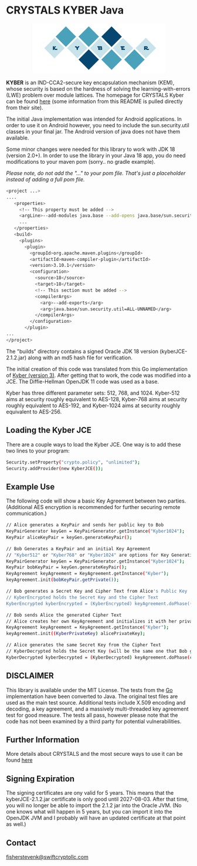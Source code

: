 
# CRYSTALS KYBER Java

<p align="center">
  <img src="./kyber.png"/>
</p>

**KYBER** is an IND-CCA2-secure key encapsulation mechanism (KEM), whose security is based on the hardness of solving the learning-with-errors (LWE) problem over module lattices.  The homepage for CRYSTALS Kyber can be found [here](https://pq-crystals.org/kyber/index.shtml) (some information from this README is pulled directly from their site).

The initial Java implementation was intended for Android applications. In order to use it on Android however, you need to include the sun.security.util classes in your final jar.  The Android version of java does not have them available.

Some minor changes were needed for this library to work with JDK 18 (version 2.0+).  In order to use the library in your Java 18 app, you do need modifications to your maven pom (sorry.. no gradle example).

*Please note, do not add the "..." to your pom file.  That's just a placeholder instead of adding a full pom file.*

```bash
<project ...>
....
   <properties>
     <!-- This property must be added -->
     <argLine>--add-modules java.base --add-opens java.base/sun.security.util=ALL-UNNAMED</argLine>
     ...
   </properties>
   <build>
     <plugins>
       <plugin>
         <groupId>org.apache.maven.plugins</groupId>
         <artifactId>maven-compiler-plugin</artifactId>
         <version>3.10.1</version>
         <configuration>
           <source>18</source>
           <target>18</target>
           <!-- This section must be added -->
           <compilerArgs>
             <arg>--add-exports</arg>
             <arg>java.base/sun.security.util=ALL-UNNAMED</arg>
           </compilerArgs>
         </configuration>
       </plugin>
...
</project>
```

The "builds" directory contains a signed Oracle JDK 18 version (kyberJCE-2.1.2.jar) along with an md5 hash file for verification.

The initial creation of this code was translated from this Go implementation of [Kyber (version 3)](https://github.com/symbolicsoft/kyber-k2so).  After getting that to work, the code was modified into a JCE.  The Diffie-Hellman OpenJDK 11 code was used as a base.

Kyber has three different parameter sets: 512, 768, and 1024.  Kyber-512 aims at security roughly equivalent to AES-128, Kyber-768 aims at security roughly equivalent to AES-192, and Kyber-1024 aims at security roughly equivalent to AES-256. 

## Loading the Kyber JCE
There are a couple ways to load the Kyber JCE.  One way is to add these two lines to your program:

```bash
Security.setProperty("crypto.policy", "unlimited");
Security.addProvider(new KyberJCE());
```

## Example Use 
The following code will show a basic Key Agreement between two parties.  (Additional AES encryption is recommended for further securing remote communication.)

```bash
// Alice generates a KeyPair and sends her public key to Bob
KeyPairGenerator keyGen = KeyPairGenerator.getInstance("Kyber1024");
KeyPair aliceKeyPair = keyGen.generateKeyPair();
```

```bash
// Bob Generates a KeyPair and an initial Key Agreement
// "Kyber512" or "Kyber768" or "Kyber1024" are options for Key Generation
KeyPairGenerator keyGen = KeyPairGenerator.getInstance("Kyber1024");
KeyPair bobKeyPair = keyGen.generateKeyPair();
KeyAgreement keyAgreement = KeyAgreement.getInstance("Kyber");
keyAgreement.init(bobKeyPair.getPrivate());
```

```bash
// Bob generates a Secret Key and Cipher Text from Alice's Public Key
// KyberEncrypted holds the Secret Key and the Cipher Text
KyberEncrypted kyberEncrypted = (KyberEncrypted) keyAgreement.doPhase((KyberPublicKey) alicePublicKey, true);
```

```bash
// Bob sends Alice the generated Cipher Text 
// Alice creates her own KeyAgreement and initializes it with her private key
KeyAgreement keyAgreement = KeyAgreement.getInstance("Kyber");
keyAgreement.init((KyberPrivateKey) alicePrivateKey);
```

```bash
// Alice generates the same Secret Key from the Cipher Text
// KyberDecrypted holds the Secret Key (will be the same one that Bob generated) and the variant
KyberDecrypted kyberDecrypted = (KyberDecrypted) keyAgreement.doPhase(cipherText, true);
```
   
## DISCLAIMER
This library is available under the MIT License. The tests from the [Go](https://github.com/symbolicsoft/kyber-k2so) implementation have been converted to Java.  The original test files are used as the main test source.  Additional tests include X.509 encoding and decoding, a key agreement, and a massively multi-threaded key agreement test for good measure. The tests all pass, however please note that the code has not been examined by a third party for potential vulnerabilities.

## Further Information
More details about CRYSTALS and the most secure ways to use it can be found [here](https://pq-crystals.org/index.shtml)

## Signing Expiration
The signing certificates are ony valid for 5 years.  This means that the kyberJCE-2.1.2.jar certificate is only good until 2027-08-03.  After that time, you will no longer be able to import the 2.1.2 jar into the Oracle JVM.  (No one knows what will happen in 5 years, but you can import it into the OpenJDK JVM and I probably will have an updated certificate at that point as well.)
 
## Contact
fisherstevenk@swiftcryptollc.com
